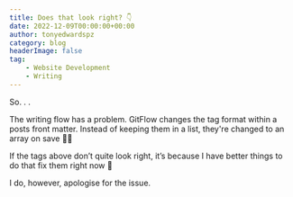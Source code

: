 ```yaml
---
title: Does that look right? 👇
date: 2022-12-09T00:00:00+00:00
author: tonyedwardspz
category: blog
headerImage: false
tag: 
    - Website Development
    - Writing
---
```


So. . . 

The writing flow has a problem. GitFlow changes the tag format within a posts front matter. Instead of keeping them in a list, they're changed to an array on save 🤷‍♀️

If the tags above don’t quite look right, it’s because I have better things to do that fix them right now 🤣

I do, however, apologise for the issue.

